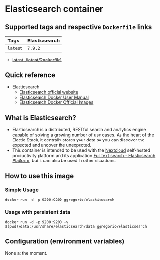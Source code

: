 # Elasticsearch container

## Supported tags and respective `Dockerfile` links

| Tags     | Elasticsearch |
|:---------|:--------------|
| `latest` | `7.9.2`       |

* [latest, (latest/Dockerfile)](https://github.com/GeorgioLPB/docker-elasticsearch/blob/master/Dockerfile)

## Quick reference

* Elasticsearch
  * [Elasticsearch official website](https://www.elastic.co/fr/products/elasticsearch)
  * [Elasticsearch Docker User Manual](https://www.elastic.co/guide/en/elasticsearch/reference/current/docker.html)
  * [Elasticsearch Docker Official Images](https://www.docker.elastic.co/)

## What is Elasticsearch?

* Elasticsearch is a distributed, RESTful search and analytics engine capable of solving a growing number of use cases. As the heart of the Elastic Stack, it centrally stores your data so you can discover the expected and uncover the unexpected.
* This container is intended to be used with the [Nextcloud](https://nextcloud.com/) self-hosted productivity platform and its application [Full text search - Elasticsearch Platform](https://apps.nextcloud.com/apps/fulltextsearch_elasticsearch), but it can also be used in other situations.

## How to use this image

### Simple Usage

	docker run -d -p 9200:9200 ggregorio/elasticsearch

### Usage with persistent data

	docker run -d -p 9200:9200 -v $(pwd)/data:/usr/share/elasticsearch/data ggregorio/elasticsearch

## Configuration (environment variables)

None at the moment.
